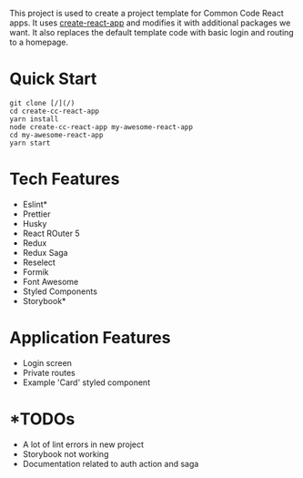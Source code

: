 This project is used to create a project template for Common Code React apps. It uses [create-react-app](https://facebook.github.io/create-react-app/) and modifies it with additional packages we want. It also replaces the default template code with basic login and routing to a homepage. 

# Quick Start
```
git clone [/](/)
cd create-cc-react-app
yarn install
node create-cc-react-app my-awesome-react-app
cd my-awesome-react-app
yarn start
```

# Tech Features
- Eslint*
- Prettier
- Husky
- React ROuter 5
- Redux
- Redux Saga
- Reselect
- Formik
- Font Awesome
- Styled Components
- Storybook*

# Application Features
- Login screen
- Private routes
- Example 'Card' styled component

# *TODOs
- A lot of lint errors in new project
- Storybook not working
- Documentation related to auth action and saga
